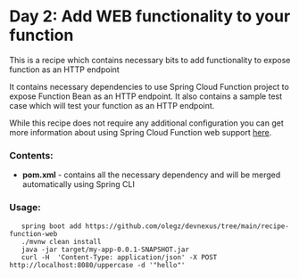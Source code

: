 # Day 2: Add WEB functionality to your function

This is a recipe which contains necessary bits to add functionality to expose function as an HTTP endpoint

It contains necessary dependencies to use Spring Cloud Function project to expose Function Bean as an HTTP endpoint.
It also contains a sample test case which will test your function as an HTTP endpoint.

While this recipe does not require any additional configuration you can get more information about using Spring Cloud Function web support [here](https://docs.spring.io/spring-cloud-function/docs/current/reference/html/spring-cloud-function.html#_standalone_web_applications).


### Contents:

- **pom.xml** - contains all the necessary dependency and will be merged automatically using Spring CLI

### Usage:
 
```
   spring boot add https://github.com/olegz/devnexus/tree/main/recipe-function-web
   ./mvnw clean install
   java -jar target/my-app-0.0.1-SNAPSHOT.jar
   curl -H  'Content-Type: application/json' -X POST http://localhost:8080/uppercase -d '"hello"'
```
